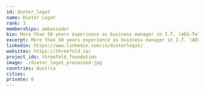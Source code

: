 ```yaml
---
id: dieter_legat
name: Dieter Legat
rank: 3
memberships: ambassador
bio: More than 50 years experience as business manager in I.T. (AEG-Telefunken, Honeywell, Hewlett-Packard) and top management consultant - with special expertise in operational business leadership. Coach in operational management fell in love with Threefold.
excerpt: More than 50 years experience as business manager in I.T. (AEG-Telefunken, Honeywell, Hewlett-Packard).
linkedin: https://www.linkedin.com/in/dieterlegat/
websites: https://threefold.io/
project_ids: threefold_foundation
image: ./dieter_legat_processed.jpg
countries: Austria
cities:
private: 0
---
```

